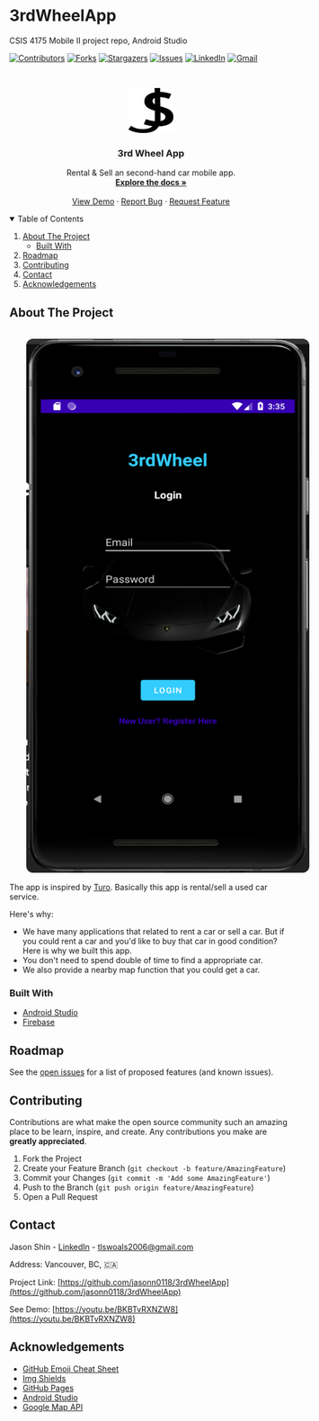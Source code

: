 # 3rdWheelApp
CSIS 4175 Mobile II project repo, Android Studio

<!-- PROJECT SHIELDS -->
<!--
*** I'm using markdown "reference style" links for readability.
*** Reference links are enclosed in brackets [ ] instead of parentheses ( ).
*** See the bottom of this document for the declaration of the reference variables
*** for contributors-url, forks-url, etc. This is an optional, concise syntax you may use.
*** https://www.markdownguide.org/basic-syntax/#reference-style-links
-->
[![Contributors][contributors-shield]][contributors-url]
[![Forks][forks-shield]][forks-url]
[![Stargazers][stars-shield]][stars-url]
[![Issues][issues-shield]][issues-url]
[![LinkedIn][linkedin-shield]][linkedin-url]
[![Gmail][gmail-shield]](mailto:tlswoals2006@gmail.com?subject=[GitHub]%20Source%20Android%203rdWheel%20App)



<!-- PROJECT LOGO -->
<br />
<p align="center">
  <a href="https://github.com/jasonn0118/" target="_blank">
    <img src="images/Jason_Logo.png" alt="Logo" width="80" height="80">
  </a>

  <h3 align="center">3rd Wheel App</h3>

  <p align="center">
    Rental & Sell an second-hand car mobile app.
    <br />
    <a href="https://github.com/othneildrew/Best-README-Template"><strong>Explore the docs »</strong></a>
    <br />
    <br />
    <a href="https://github.com/othneildrew/Best-README-Template">View Demo</a>
    ·
    <a href="https://github.com/othneildrew/Best-README-Template/issues">Report Bug</a>
    ·
    <a href="https://github.com/othneildrew/Best-README-Template/issues">Request Feature</a>
  </p>
</p>



<!-- TABLE OF CONTENTS -->
<details open="open">
  <summary>Table of Contents</summary>
  <ol>
    <li>
      <a href="#about-the-project">About The Project</a>
      <ul>
        <li><a href="#built-with">Built With</a></li>
      </ul>
    </li>
    <li><a href="#roadmap">Roadmap</a></li>
    <li><a href="#contributing">Contributing</a></li>
    <li><a href="#contact">Contact</a></li>
    <li><a href="#acknowledgements">Acknowledgements</a></li>
  </ol>
</details>



<!-- ABOUT THE PROJECT -->
## About The Project

<br/>
<a href="https://github.com/jasonn0118/" target="_blank">
    <img src="images/screenshot.png" alt="Logo" width="600" height="950" style="border-radius: 12px; margin-left: 30px">
</a>

The app is inspired by [Turo](https://turo.com). Basically this app is rental/sell a used car service. 

Here's why:
* We have many applications that related to rent a car or sell a car. But if you could rent a car and you'd like to buy that car in good condition? Here is why we built this app.
* You don't need to spend double of time to find a appropriate car.
* We also provide a nearby map function that you could get a car.

### Built With

* [Android Studio](https://developer.android.com/about)
* [Firebase](https://firebase.google.com/)




<!-- ROADMAP -->
## Roadmap

See the [open issues](https://github.com/othneildrew/Best-README-Template/issues) for a list of proposed features (and known issues).

<!-- CONTRIBUTING -->
## Contributing

Contributions are what make the open source community such an amazing place to be learn, inspire, and create. Any contributions you make are **greatly appreciated**.

1. Fork the Project
2. Create your Feature Branch (`git checkout -b feature/AmazingFeature`)
3. Commit your Changes (`git commit -m 'Add some AmazingFeature'`)
4. Push to the Branch (`git push origin feature/AmazingFeature`)
5. Open a Pull Request



<!-- CONTACT -->
## Contact
Jason Shin - [LinkedIn][linkedin-url] - tlswoals2006@gmail.com

Address: Vancouver, BC, 🇨🇦

Project Link: [https://github.com/jasonn0118/3rdWheelApp](https://github.com/jasonn0118/3rdWheelApp)

See Demo: [https://youtu.be/BKBTvRXNZW8](https://youtu.be/BKBTvRXNZW8) 



<!-- ACKNOWLEDGEMENTS -->
## Acknowledgements
* [GitHub Emoji Cheat Sheet](https://www.webpagefx.com/tools/emoji-cheat-sheet)
* [Img Shields](https://shields.io)
* [GitHub Pages](https://pages.github.com)
* [Android Studio](https://developer.android.com/about)
* [Google Map API](https://developers.google.com/maps/documentation)






<!-- MARKDOWN LINKS & IMAGES -->
<!-- https://www.markdownguide.org/basic-syntax/#reference-style-links -->
[contributors-shield]: https://img.shields.io/github/contributors/othneildrew/Best-README-Template.svg?style=for-the-badge
[contributors-url]: https://github.com/jasonn0118/3rdWheelApp/graphs/contributors
[forks-shield]: https://img.shields.io/github/forks/othneildrew/Best-README-Template.svg?style=for-the-badge
[forks-url]: https://github.com/jasonn0118/3rdWheelApp/network/members
[stars-shield]: https://img.shields.io/github/stars/othneildrew/Best-README-Template.svg?style=for-the-badge
[stars-url]: https://github.com/jasonn0118/3rdWheelApp/stargazers
[issues-shield]: https://img.shields.io/github/issues/othneildrew/Best-README-Template.svg?style=for-the-badge
[issues-url]: https://github.com/jasonn0118/3rdWheelApp/issues
[linkedin-shield]: https://img.shields.io/badge/-LinkedIn-black.svg?style=for-the-badge&logo=linkedin&colorB=555
[linkedin-url]: https://www.linkedin.com/in/jasonshin0118/
[gmail-shield]:https://img.shields.io/badge/Gmail-D14836?style=for-the-badge&logo=gmail&logoColor=white
[product-screenshot]: images/screenshot.png